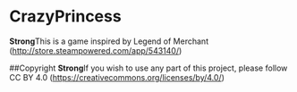 # CrazyPrincess

**Strong**This is a game inspired by Legend of Merchant
(http://store.steampowered.com/app/543140/)

##Copyright
**Strong**If you wish to use any part of this project, please follow CC BY 4.0
(https://creativecommons.org/licenses/by/4.0/)

